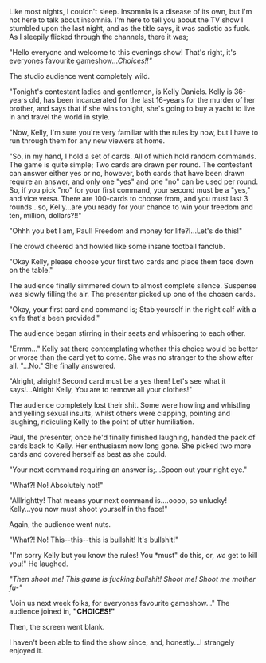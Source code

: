 Like most nights, I couldn't sleep. Insomnia is a disease of its own, but I'm not here to talk about insomnia. I'm here to tell you about the TV show I stumbled upon the last night, and as the title says, it was sadistic as fuck. As I sleepily flicked through the channels, there it was;


"Hello everyone and welcome to this evenings show! That's right, it's everyones favourite gameshow...*Choices!!"*

The studio audience went completely wild.

"Tonight's contestant ladies and gentlemen, is Kelly Daniels. Kelly is 36-years old, has been incarcerated for the last 16-years for the murder of her brother, and says that if she wins tonight, she's going to buy a yacht to live in and travel the world in style.

"Now, Kelly, I'm sure you're very familiar with the rules by now, but I have to run through them for any new viewers at home. 

"So, in my hand, I hold a set of cards. All of which hold random commands. The game is quite simple; Two cards are drawn per round. The contestant can answer either yes or no, however, both cards that have been drawn require an answer, and only one "yes" and one "no" can be used per round. So, if you pick "no" for your first command, your second must be a "yes," and vice versa. There are 100-cards to choose from, and you must last 3 rounds...so, Kelly...are you ready for your chance to win your freedom and ten, million, dollars?!!"

"Ohhh you bet I am, Paul! Freedom and money for life?!...Let's do this!"

The crowd cheered and howled like some insane football fanclub.

"Okay Kelly, please choose your first two cards and place them face down on the table."

The audience finally simmered down to almost complete silence. Suspense was slowly filling the air. The presenter picked up one of the chosen cards.

"Okay, your first card and command is; Stab yourself in the right calf with a knife that's been provided."

The audience began stirring in their seats and whispering to each other.

"Ermm..." Kelly sat there contemplating whether this choice would be better or worse than the card yet to come. She was no stranger to the show after all. "...No." She finally answered.

"Alright, alright! Second card must be a yes then! Let's see what it says!...Alright Kelly, You are to remove all your clothes!"

The audience completely lost their shit. Some were howling and whistling and yelling sexual insults, whilst others were clapping, pointing and laughing, ridiculing Kelly to the point of utter humiliation.

Paul, the presenter, once he'd finally finished laughing, handed the pack of cards back to Kelly. Her enthusiasm now long gone. She picked two more cards and covered herself as best as she could.

"Your next command requiring an answer is;...Spoon out your right eye."

"What?! No! Absolutely not!" 

"Alllrightty! That means your next command is....oooo, so unlucky! Kelly...you now must shoot yourself in the face!"

Again, the audience went nuts.

"What?! No! This--this--this is bullshit! It's bullshit!"

"I'm sorry Kelly but you know the rules! You *must" do this, or, *we* get to kill you!" He laughed.

*"Then shoot me! This game is fucking bullshit! Shoot me! Shoot me mother fu-"*

"Join us next week folks, for everyones favourite gameshow..." The audience joined in, **"CHOICES!"**

Then, the screen went blank.

I haven't been able to find the show since, and, honestly...I strangely enjoyed it.